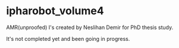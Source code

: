 # ipharobot_volume4
AMR(unproofed)
I's created by Neslihan Demir for PhD thesis study. 

It's not completed yet and been going in progress.

